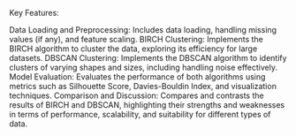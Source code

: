 Key Features:

Data Loading and Preprocessing: Includes data loading, handling missing values (if any), and feature scaling.
BIRCH Clustering: Implements the BIRCH algorithm to cluster the data, exploring its efficiency for large datasets.
DBSCAN Clustering: Implements the DBSCAN algorithm to identify clusters of varying shapes and sizes, including handling noise effectively.   
Model Evaluation: Evaluates the performance of both algorithms using metrics such as Silhouette Score, Davies-Bouldin Index, and visualization techniques.
Comparison and Discussion: Compares and contrasts the results of BIRCH and DBSCAN, highlighting their strengths and weaknesses in terms of performance, scalability, and suitability for different types of data.
